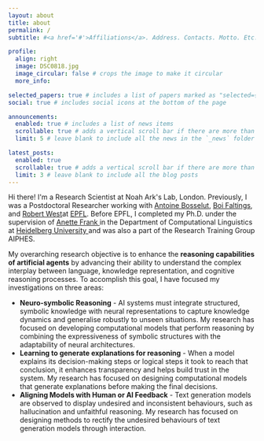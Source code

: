 ```yaml
---
layout: about
title: about
permalink: /
subtitle: #<a href='#'>Affiliations</a>. Address. Contacts. Motto. Etc.

profile:
  align: right
  image: DSC0818.jpg
  image_circular: false # crops the image to make it circular
  more_info:

selected_papers: true # includes a list of papers marked as "selected={true}"
social: true # includes social icons at the bottom of the page

announcements:
  enabled: true # includes a list of news items
  scrollable: true # adds a vertical scroll bar if there are more than 3 news items
  limit: 5 # leave blank to include all the news in the `_news` folder

latest_posts:
  enabled: true
  scrollable: true # adds a vertical scroll bar if there are more than 3 new posts items
  limit: 3 # leave blank to include all the blog posts
---
```


Hi there! I'm a Research Scientist at Noah Ark's Lab, London. Previously, I was a Postdoctoral Researcher working with
<a href="https://people.epfl.ch/antoine.bosselut" target="_blank">Antoine Bosselut</a>,
<a href="https://people.epfl.ch/boi.faltings" target="_blank">Boi Faltings</a>, and
<a href="https://people.epfl.ch/robert.west" target="_blank">Robert West</a>at
<a href="https://www.epfl.ch/" target="_blank">EPFL</a>. Before EPFL, I completed my Ph.D. under the supervision of
<a href="http://www.cl.uni-heidelberg.de/~frank/" target="_blank"> Anette Frank </a> in the Department of Computational Linguistics at
<a href="https://www.cl.uni-heidelberg.de/nlpgroup/#landing" target="_blank"> Heidelberg University </a> and was also a part of the Research Training Group AIPHES. <br />

<!--The core of my research lies at the convergence of Linguistics, Cognitive Science, and AI. Currently, my research focuses on (controllable) text generation, commonsense reasoning, and unsupervised learning.
<!--<a href="https://lia.epfl.ch/" target="_blank">LIA lab</a>,
                                <a href="https://dlab.epfl.ch/" target="_blank">dLab</a>, and
                                <a href="https://nlp.epfl.ch/" target="_blank">NLP</a>

The research topics that I focus on are as follows: <br />

<ul>
  <li><b> Neuro-Symbolic Reasoning </b>: I'm interested in improving the ability of existing AI systems to think logically by developing techniques for integrating structured knowledge into AI systems.  <br /></li>
  <li><b> Interactive methods </b>: I'm interested in building interactive methods that make human interaction with AI more intuitive. <br /></li>
  <li><b> Commonsense Reasoning </b>: I'm interested in constructing data and models that leverage commonsense knowledge derived from language and graphical representations to facilitate commonsense reasoning and its practical applications. <br /></li>
</ul>

Finally, my long-term research objective is to imbue machines with human-like communication abilities and commonsense knowledge and reasoning capabilities. Build AI systems that can do complex interplay between language, knowledge representation, and cognitive reasoning processes.-->

My overarching research objective is to enhance the <b>reasoning capabilities of artificial agents</b> by advancing their ability to understand the complex interplay between language, knowledge representation, and cognitive reasoning processes. To accomplish this goal, I have focused my investigations on three areas:

<ul>
<li><b>Neuro-symbolic Reasoning</b> - AI systems must integrate structured, symbolic knowledge with neural representations to capture knowledge dynamics and generalise robustly to unseen situations. My research has focused on developing computational models that perform reasoning by combining the expressiveness of symbolic structures with the adaptability of neural architectures. <br /></li>
<li><b>Learning to generate explanations for reasoning</b> - When a model explains its decision-making steps or logical steps it took to reach that conclusion, it enhances transparency and helps build trust in the system. My research has focused on designing computational models that generate explanations before making the final decisions.<br /></li>
<li><b>Aligning Models with Human or AI Feedback</b> - Text generation models are observed to display undesired and inconsistent behaviours, such as hallucination and unfaithful reasoning. My research has focused on designing methods to rectify the undesired behaviours of text generation models through interaction.<br /></li>
</ul>
